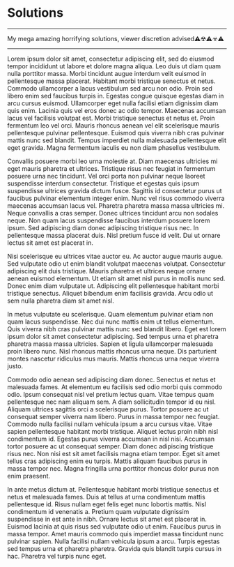 # Solutions
_______________________________________________________________________
My mega amazing horrifying solutions, viewer discretion advised⚠☢⚠☣⚠
____________________________________________________________________________________________________________________________________________________________________________________________________________________
Lorem ipsum dolor sit amet, consectetur adipiscing elit, sed do eiusmod tempor incididunt ut labore et dolore magna aliqua. Leo duis ut diam quam nulla porttitor massa. Morbi tincidunt augue interdum velit euismod in pellentesque massa placerat. Habitant morbi tristique senectus et netus. Commodo ullamcorper a lacus vestibulum sed arcu non odio. Proin sed libero enim sed faucibus turpis in. Egestas congue quisque egestas diam in arcu cursus euismod. Ullamcorper eget nulla facilisi etiam dignissim diam quis enim. Lacinia quis vel eros donec ac odio tempor. Maecenas accumsan lacus vel facilisis volutpat est. Morbi tristique senectus et netus et. Proin fermentum leo vel orci. Mauris rhoncus aenean vel elit scelerisque mauris pellentesque pulvinar pellentesque. Euismod quis viverra nibh cras pulvinar mattis nunc sed blandit. Tempus imperdiet nulla malesuada pellentesque elit eget gravida. Magna fermentum iaculis eu non diam phasellus vestibulum.

Convallis posuere morbi leo urna molestie at. Diam maecenas ultricies mi eget mauris pharetra et ultrices. Tristique risus nec feugiat in fermentum posuere urna nec tincidunt. Vel orci porta non pulvinar neque laoreet suspendisse interdum consectetur. Tristique et egestas quis ipsum suspendisse ultrices gravida dictum fusce. Sagittis id consectetur purus ut faucibus pulvinar elementum integer enim. Nunc vel risus commodo viverra maecenas accumsan lacus vel. Pharetra pharetra massa massa ultricies mi. Neque convallis a cras semper. Donec ultrices tincidunt arcu non sodales neque. Non quam lacus suspendisse faucibus interdum posuere lorem ipsum. Sed adipiscing diam donec adipiscing tristique risus nec. In pellentesque massa placerat duis. Nisl pretium fusce id velit. Dui ut ornare lectus sit amet est placerat in.

Nisi scelerisque eu ultrices vitae auctor eu. Ac auctor augue mauris augue. Sed vulputate odio ut enim blandit volutpat maecenas volutpat. Consectetur adipiscing elit duis tristique. Mauris pharetra et ultrices neque ornare aenean euismod elementum. Ut etiam sit amet nisl purus in mollis nunc sed. Donec enim diam vulputate ut. Adipiscing elit pellentesque habitant morbi tristique senectus. Aliquet bibendum enim facilisis gravida. Arcu odio ut sem nulla pharetra diam sit amet nisl.

In metus vulputate eu scelerisque. Quam elementum pulvinar etiam non quam lacus suspendisse. Nec dui nunc mattis enim ut tellus elementum. Quis viverra nibh cras pulvinar mattis nunc sed blandit libero. Eget est lorem ipsum dolor sit amet consectetur adipiscing. Sed tempus urna et pharetra pharetra massa massa ultricies. Sapien et ligula ullamcorper malesuada proin libero nunc. Nisl rhoncus mattis rhoncus urna neque. Dis parturient montes nascetur ridiculus mus mauris. Mattis rhoncus urna neque viverra justo.

Commodo odio aenean sed adipiscing diam donec. Senectus et netus et malesuada fames. At elementum eu facilisis sed odio morbi quis commodo odio. Ipsum consequat nisl vel pretium lectus quam. Vitae tempus quam pellentesque nec nam aliquam sem. A diam sollicitudin tempor id eu nisl. Aliquam ultrices sagittis orci a scelerisque purus. Tortor posuere ac ut consequat semper viverra nam libero. Purus in massa tempor nec feugiat. Commodo nulla facilisi nullam vehicula ipsum a arcu cursus vitae. Vitae sapien pellentesque habitant morbi tristique. Aliquet lectus proin nibh nisl condimentum id. Egestas purus viverra accumsan in nisl nisi. Accumsan tortor posuere ac ut consequat semper. Diam donec adipiscing tristique risus nec. Non nisi est sit amet facilisis magna etiam tempor. Eget sit amet tellus cras adipiscing enim eu turpis. Mattis aliquam faucibus purus in massa tempor nec. Magna fringilla urna porttitor rhoncus dolor purus non enim praesent.

In ante metus dictum at. Pellentesque habitant morbi tristique senectus et netus et malesuada fames. Duis at tellus at urna condimentum mattis pellentesque id. Risus nullam eget felis eget nunc lobortis mattis. Nisl condimentum id venenatis a. Pretium quam vulputate dignissim suspendisse in est ante in nibh. Ornare lectus sit amet est placerat in. Euismod lacinia at quis risus sed vulputate odio ut enim. Faucibus purus in massa tempor. Amet mauris commodo quis imperdiet massa tincidunt nunc pulvinar sapien. Nulla facilisi nullam vehicula ipsum a arcu. Turpis egestas sed tempus urna et pharetra pharetra. Gravida quis blandit turpis cursus in hac. Pharetra vel turpis nunc eget.
